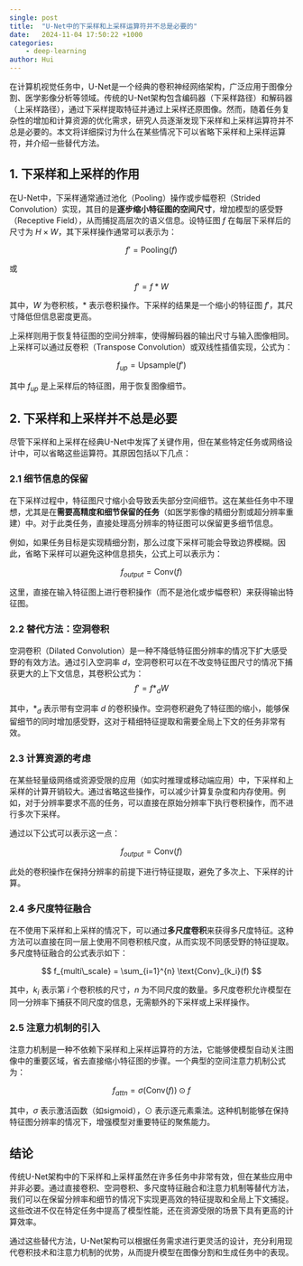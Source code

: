 ```yaml
---
single: post
title:  "U-Net中的下采样和上采样运算符并不总是必要的"
date:   2024-11-04 17:50:22 +1000
categories: 
    - deep-learning
author: Hui
---
```



在计算机视觉任务中，U-Net是一个经典的卷积神经网络架构，广泛应用于图像分割、医学影像分析等领域。传统的U-Net架构包含编码器（下采样路径）和解码器（上采样路径），通过下采样提取特征并通过上采样还原图像。然而，随着任务复杂性的增加和计算资源的优化需求，研究人员逐渐发现下采样和上采样运算符并不总是必要的。本文将详细探讨为什么在某些情况下可以省略下采样和上采样运算符，并介绍一些替代方法。

## 1. 下采样和上采样的作用

在U-Net中，下采样通常通过池化（Pooling）操作或步幅卷积（Strided Convolution）实现，其目的是**逐步缩小特征图的空间尺寸**，增加模型的感受野（Receptive Field），从而捕捉高层次的语义信息。设特征图 $f$ 在每层下采样后的尺寸为 $H \times W$，其下采样操作通常可以表示为：

$$
f' = \text{Pooling}(f)
$$

或

$$
f' = f \ast W
$$

其中，$W$ 为卷积核，$\ast$ 表示卷积操作。下采样的结果是一个缩小的特征图 $f'$，其尺寸降低但信息密度更高。

上采样则用于恢复特征图的空间分辨率，使得解码器的输出尺寸与输入图像相同。上采样可以通过反卷积（Transpose Convolution）或双线性插值实现，公式为：

$$
f_{up} = \text{Upsample}(f')
$$

其中 $f_{up}$ 是上采样后的特征图，用于恢复图像细节。

## 2. 下采样和上采样并不总是必要

尽管下采样和上采样在经典U-Net中发挥了关键作用，但在某些特定任务或网络设计中，可以省略这些运算符。其原因包括以下几点：

### 2.1 细节信息的保留

在下采样过程中，特征图尺寸缩小会导致丢失部分空间细节。这在某些任务中不理想，尤其是在**需要高精度和细节保留的任务**（如医学影像的精细分割或超分辨率重建）中。对于此类任务，直接处理高分辨率的特征图可以保留更多细节信息。

例如，如果任务目标是实现精细分割，那么过度下采样可能会导致边界模糊。因此，省略下采样可以避免这种信息损失，公式上可以表示为：

$$
f_{output} = \text{Conv}(f)
$$

这里，直接在输入特征图上进行卷积操作（而不是池化或步幅卷积）来获得输出特征图。

### 2.2 替代方法：空洞卷积

空洞卷积（Dilated Convolution）是一种不降低特征图分辨率的情况下扩大感受野的有效方法。通过引入空洞率 $d$，空洞卷积可以在不改变特征图尺寸的情况下捕获更大的上下文信息，其卷积公式为：
$$
f' = f \ast_d W
$$

其中，$\ast_d$ 表示带有空洞率 $d$ 的卷积操作。空洞卷积避免了特征图的缩小，能够保留细节的同时增加感受野，这对于精细特征提取和需要全局上下文的任务非常有效。

### 2.3 计算资源的考虑

在某些轻量级网络或资源受限的应用（如实时推理或移动端应用）中，下采样和上采样的计算开销较大。通过省略这些操作，可以减少计算复杂度和内存使用。例如，对于分辨率要求不高的任务，可以直接在原始分辨率下执行卷积操作，而不进行多次下采样。

通过以下公式可以表示这一点：

$$
f_{output} = \text{Conv}(f)
$$

此处的卷积操作在保持分辨率的前提下进行特征提取，避免了多次上、下采样的计算。

### 2.4 多尺度特征融合

在不使用下采样和上采样的情况下，可以通过**多尺度卷积**来获得多尺度特征。这种方法可以直接在同一层上使用不同卷积核尺度，从而实现不同感受野的特征提取。多尺度特征融合的公式表示如下：

$$
f_{multi\_scale} = \sum_{i=1}^{n} \text{Conv}_{k_i}(f)
$$

其中，$k_i$ 表示第 $i$ 个卷积核的尺寸，$n$ 为不同尺度的数量。多尺度卷积允许模型在同一分辨率下捕获不同尺度的信息，无需额外的下采样或上采样操作。

### 2.5 注意力机制的引入

注意力机制是一种不依赖下采样和上采样运算符的方法，它能够使模型自动关注图像中的重要区域，省去直接缩小特征图的步骤。一个典型的空间注意力机制公式为：

$$
f_{attn} = \sigma(\text{Conv}(f)) \odot f
$$

其中，$\sigma$ 表示激活函数（如sigmoid），$\odot$ 表示逐元素乘法。这种机制能够在保持特征图分辨率的情况下，增强模型对重要特征的聚焦能力。

## 结论

传统U-Net架构中的下采样和上采样虽然在许多任务中非常有效，但在某些应用中并非必要。通过直接卷积、空洞卷积、多尺度特征融合和注意力机制等替代方法，我们可以在保留分辨率和细节的情况下实现更高效的特征提取和全局上下文捕捉。这些改进不仅在特定任务中提高了模型性能，还在资源受限的场景下具有更高的计算效率。

通过这些替代方法，U-Net架构可以根据任务需求进行更灵活的设计，充分利用现代卷积技术和注意力机制的优势，从而提升模型在图像分割和生成任务中的表现。

